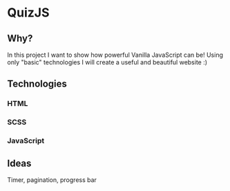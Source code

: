 # QuizJS
## Why?
In this project I want to show how powerful Vanilla JavaScript can be! Using only "basic" technologies I will create a useful and beautiful website :)
## Technologies
### HTML
### SCSS
### JavaScript
## Ideas
Timer, pagination, progress bar
